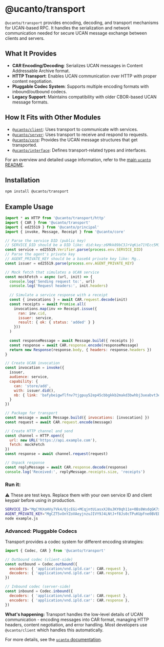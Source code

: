 # @ucanto/transport

`@ucanto/transport` provides encoding, decoding, and transport mechanisms for UCAN-based RPC. It handles the serialization and network communication needed for secure UCAN message exchange between clients and servers.

## What It Provides
- **CAR Encoding/Decoding**: Serializes UCAN messages in Content Addressable Archive format.
- **HTTP Transport**: Enables UCAN communication over HTTP with proper content negotiation.
- **Pluggable Codec System**: Supports multiple encoding formats with inbound/outbound codecs.
- **Legacy Support**: Maintains compatibility with older CBOR-based UCAN message formats.

## How It Fits with Other Modules
- [`@ucanto/client`](../client/README.md): Uses transport to communicate with services.
- [`@ucanto/server`](../server/README.md): Uses transport to receive and respond to requests.
- [`@ucanto/core`](../core/README.md): Provides the UCAN message structures that get transported.
- [`@ucanto/interface`](../interface/README.md): Defines transport-related types and interfaces.

For an overview and detailed usage information, refer to the [main `ucanto` README](../../Readme.md).

## Installation
```sh
npm install @ucanto/transport
```

## Example Usage
```js
import * as HTTP from '@ucanto/transport/http'
import { CAR } from '@ucanto/transport'
import { ed25519 } from '@ucanto/principal'
import { invoke, Message, Receipt } from '@ucanto/core'

// Parse the service DID (public key) 
// SERVICE_DID should be a DID like: did:key:z6Mkk89bC3JrVqKie71YEcc5M1SMVxuCgNx6zLZ8SYJsxALi
const service = ed25519.Verifier.parse(process.env.SERVICE_DID)
// Parse the agent's private key
// AGENT_PRIVATE_KEY should be a base64 private key like: Mg..
const issuer = ed25519.parse(process.env.AGENT_PRIVATE_KEY)

// Mock fetch that simulates a UCAN service
const mockFetch = async (url, init) => {
  console.log('Sending request to:', url)
  console.log('Request headers:', init.headers)
  
  // Simulate a service response with a receipt
  const { invocations } = await CAR.request.decode(init)
  const receipts = await Promise.all(
    invocations.map(inv => Receipt.issue({
      ran: inv.cid,
      issuer: service,
      result: { ok: { status: 'added' } }
    }))
  )
  
  const responseMessage = await Message.build({ receipts })
  const response = await CAR.response.encode(responseMessage)    
  return new Response(response.body, { headers: response.headers })
}

// Create UCAN invocation
const invocation = invoke({
  issuer,
  audience: service,
  capability: {
    can: 'store/add',
    with: issuer.did(),
    nb: { link: 'bafybeigwflfnv7tjgpuy52ep45cbbgkkb2makd3bwhbj3ueabvt3eq43ca' }
  }
})

// Package for transport
const message = await Message.build({ invocations: [invocation] })
const request = await CAR.request.encode(message)

// Create HTTP channel and send
const channel = HTTP.open({ 
  url: new URL('https://api.example.com'),
  fetch: mockFetch
})
const response = await channel.request(request)

// Unpack response  
const replyMessage = await CAR.response.decode(response)
console.log('Received:', replyMessage.receipts.size, 'receipts')
```

### Run it:
⚠️ These are test keys. Replace them with your own service ID and client keypair before using in production.

```bash
SERVICE_ID="MgCYKXoHVy7Vk4/QjcEGi+MCqjntUiasxXJ8uJKY0qh11e+0Bs8WsdqGK7xothgrDzzWD0ME7ynPjz2okXDh8537lId8=" \
AGENT_PRIVATE_KEY="MgCZT5vOnYZoVAeyjnzuJIVY9J4LNtJ+f8Js0cTPuKUpFne0BVEDJjEu6quFIU8yp91/TY/+MYK8GvlKoTDnqOCovCVM=" \
node example.js
```



### Advanced: Pluggable Codecs

Transport provides a codec system for different encoding strategies:

```js
import { Codec, CAR } from '@ucanto/transport'

// Outbound codec (client-side)
const outbound = Codec.outbound({
  encoders: { 'application/vnd.ipld.car': CAR.request },
  decoders: { 'application/vnd.ipld.car': CAR.response },
})

// Inbound codec (server-side)  
const inbound = Codec.inbound({
  decoders: { 'application/vnd.ipld.car': CAR.request },
  encoders: { 'application/vnd.ipld.car': CAR.response },
})
```

**What's happening:** Transport handles the low-level details of UCAN communication - encoding messages into CAR format, managing HTTP headers, content negotiation, and error handling. Most developers use `@ucanto/client` which handles this automatically.

For more details, see the [`ucanto` documentation](https://github.com/storacha/ucanto).